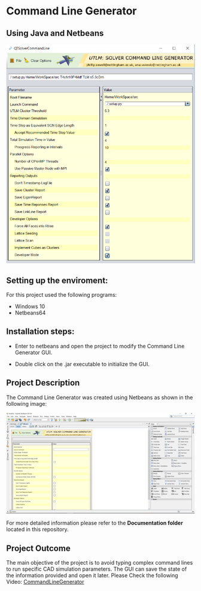 # Command Line Generator
## Using Java and Netbeans

![](Img/commandLineGenerator.png)

## Setting up the enviroment:
For this project used the following programs:
- Windows 10
- Netbeans64

## Installation steps:
- Enter to netbeans and open the project to modify the Command Line Generator GUI.

- Double click on the .jar executable to initialize the GUI.

## Project Description
The Command Line Generator was created using Netbeans as shown in the following image:

![](Img/Project_Using_Netbeans.png)

For more detailed information please refer to the **Documentation folder** located in this repository. 

## Project Outcome
The main objective of the project is to avoid typing complex command lines to run specific CAD simulation parameters. The GUI can save the state of the information provided and open it later. Please Check the following Video: 
[CommandLineGenerator](https://www.youtube.com/watch?v=Mece2cjyfaY)